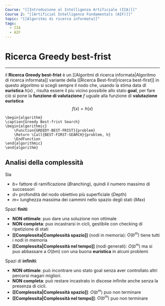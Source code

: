 ```yaml
---
Course: "[[Introduzione al Intelligenza Artificiale (IIA)]]"
Course 2: "[[Artificial Intelligence Fundamentals (AIF)]]"
topic: "[[Algoritmi di ricerca informata]]"
tags:
  - IIA
  - AIF
---
```


# Ricerca Greedy best-frist
---
il **Ricerca Greedy best-frist** è un [[Algoritmi di ricerca informata|Algoritmo di ricerca informata]] variante della [[Ricerca Best-first|ricerca best-first]] 
in questo algoritmo si scegli sempre il nodo che, usando la stima data dl **euristica** $h(x)$ , risulta essere il piu vicino possibile allo stato **goal**, per fare ciò si pone la **funzione di valutazione** $f$  uguale alla funzione di **valutazione euristica**$$f(x)=h(x)$$ 
```pseudo
\begin{algorithm}
\caption{Greedy Best-frist Search}
\begin{algorithmic}
	\Function{GREEDY-BEST-FRIST}{problem}
	\Return \Call{BEST-FIRST-SEARCH}{problem, h}
	\EndFunction
\end{algorithmic}
\end{algorithm}
```



## Analisi della complessità
Sia 
- $b=$ fattore di ramificazione (*B*ranching), quindi il numero massimo di successori
- $d=$ profondità del nodo obiettivo più superficiale (*D*epth)
- $m=$ lunghezza massima dei cammini nello spazio degli stati (*M*ax)

 Spazi **finiti**:
- **NON ottimale**: puo dare una soluzione non ottimale
- **NON completa**: puo incastrarsi in cicli, gestibile con checking di ripetizione di stati 
- **[[Complessita|Complessità spazio]]** (nodi in memoria): $O(b^m)$ tiene tutti  i nodi in memoria
- **[[Complessita|Complessità nel tempo]]** (nodi generati): $O(b^m)$ ma si puo abbassare a $O(bm)$ con una buona **euristica** in alcuni problemi


Spazi di **infiniti**:
- **NON ottimale**: può incontrare uno stato goal senza aver controllato altri percorsi magari migliori.
- **NON completa**: può restare incastrato in discese infinite anche senza la presenza di cicli.
- **[[Complessita|Complessità spazio]]**: $O(b^m)$  puo non terminare
- **[[Complessita|Complessità nel tempo]]**: $O(b^m)$  puo non terminare


